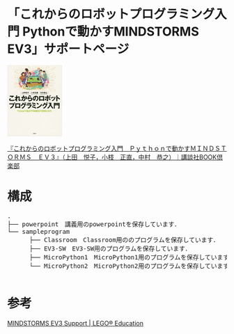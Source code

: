 # 「これからのロボットプログラミング入門 Pythonで動かすMINDSTORMS EV3」サポートページ

<img src="https://github.com/mkoeda/LEGO_Python/blob/main/img/bookcover.jpg" width="25%">

[『これからのロボットプログラミング入門　Ｐｙｔｈｏｎで動かすＭＩＮＤＳＴＯＲＭＳ　ＥＶ３』（上田　悦子，小枝　正直，中村　恭之）｜講談社BOOK倶楽部](https://bookclub.kodansha.co.jp/product?item=0000310663)

# 構成
<pre>
.
├── powerpoint　講義用のpowerpointを保存しています．
└── sampleprogram
　　　 ├── Classroom　Classroom用ののプログラムを保存しています．
　　　 ├── EV3-SW　EV3-SW用のプログラムを保存しています．
　　　 ├── MicroPython1　MicroPython1用のプログラムを保存しています．
　　　 └── MicroPython2　MicroPython2用のプログラムを保存しています．

</pre>

# 参考
[MINDSTORMS EV3 Support \| LEGO® Education](https://education.lego.com/en-us/product-resources/mindstorms-ev3/teacher-resources/python-for-ev3)